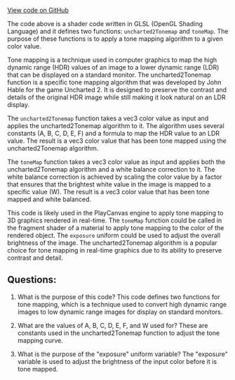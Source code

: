 [View code on GitHub](https://github.com/playcanvas/engine/src/scene/shader-lib/chunks/common/frag/tonemappingFilmic.js)

The code above is a shader code written in GLSL (OpenGL Shading Language) and it defines two functions: `uncharted2Tonemap` and `toneMap`. The purpose of these functions is to apply a tone mapping algorithm to a given color value. 

Tone mapping is a technique used in computer graphics to map the high dynamic range (HDR) values of an image to a lower dynamic range (LDR) that can be displayed on a standard monitor. The uncharted2Tonemap function is a specific tone mapping algorithm that was developed by John Hable for the game Uncharted 2. It is designed to preserve the contrast and details of the original HDR image while still making it look natural on an LDR display.

The `uncharted2Tonemap` function takes a vec3 color value as input and applies the uncharted2Tonemap algorithm to it. The algorithm uses several constants (A, B, C, D, E, F) and a formula to map the HDR value to an LDR value. The result is a vec3 color value that has been tone mapped using the uncharted2Tonemap algorithm.

The `toneMap` function takes a vec3 color value as input and applies both the uncharted2Tonemap algorithm and a white balance correction to it. The white balance correction is achieved by scaling the color value by a factor that ensures that the brightest white value in the image is mapped to a specific value (W). The result is a vec3 color value that has been tone mapped and white balanced.

This code is likely used in the PlayCanvas engine to apply tone mapping to 3D graphics rendered in real-time. The `toneMap` function could be called in the fragment shader of a material to apply tone mapping to the color of the rendered object. The `exposure` uniform could be used to adjust the overall brightness of the image. The uncharted2Tonemap algorithm is a popular choice for tone mapping in real-time graphics due to its ability to preserve contrast and detail.
## Questions: 
 1. What is the purpose of this code?
   This code defines two functions for tone mapping, which is a technique used to convert high dynamic range images to low dynamic range images for display on standard monitors.

2. What are the values of A, B, C, D, E, F, and W used for?
   These are constants used in the uncharted2Tonemap function to adjust the tone mapping curve.

3. What is the purpose of the "exposure" uniform variable?
   The "exposure" variable is used to adjust the brightness of the input color before it is tone mapped.